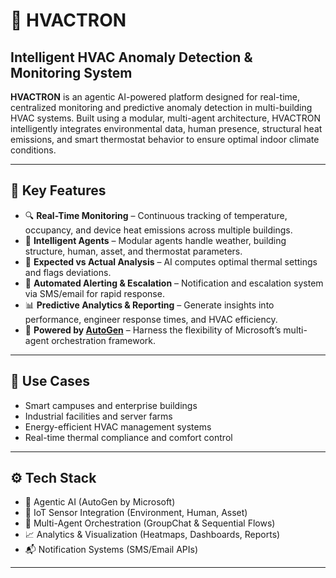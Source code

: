 # 🔧 HVACTRON

## Intelligent HVAC Anomaly Detection & Monitoring System

**HVACTRON** is an agentic AI-powered platform designed for real-time, centralized monitoring and predictive anomaly detection in multi-building HVAC systems. Built using a modular, multi-agent architecture, HVACTRON intelligently integrates environmental data, human presence, structural heat emissions, and smart thermostat behavior to ensure optimal indoor climate conditions.

---

## 🚀 Key Features

- 🔍 **Real-Time Monitoring** – Continuous tracking of temperature, occupancy, and device heat emissions across multiple buildings.
- 🧠 **Intelligent Agents** – Modular agents handle weather, building structure, human, asset, and thermostat parameters.
- 📐 **Expected vs Actual Analysis** – AI computes optimal thermal settings and flags deviations.
- 🚨 **Automated Alerting & Escalation** – Notification and escalation system via SMS/email for rapid response.
- 📊 **Predictive Analytics & Reporting** – Generate insights into performance, engineer response times, and HVAC efficiency.
- 🧰 **Powered by [AutoGen](https://github.com/microsoft/autogen)** – Harness the flexibility of Microsoft’s multi-agent orchestration framework.

---

## 🏢 Use Cases

- Smart campuses and enterprise buildings
- Industrial facilities and server farms
- Energy-efficient HVAC management systems
- Real-time thermal compliance and comfort control

---

## ⚙️ Tech Stack

- 🧠 Agentic AI (AutoGen by Microsoft)
- 📡 IoT Sensor Integration (Environment, Human, Asset)
- 💬 Multi-Agent Orchestration (GroupChat & Sequential Flows)
- 📈 Analytics & Visualization (Heatmaps, Dashboards, Reports)
- 📬 Notification Systems (SMS/Email APIs)

---


